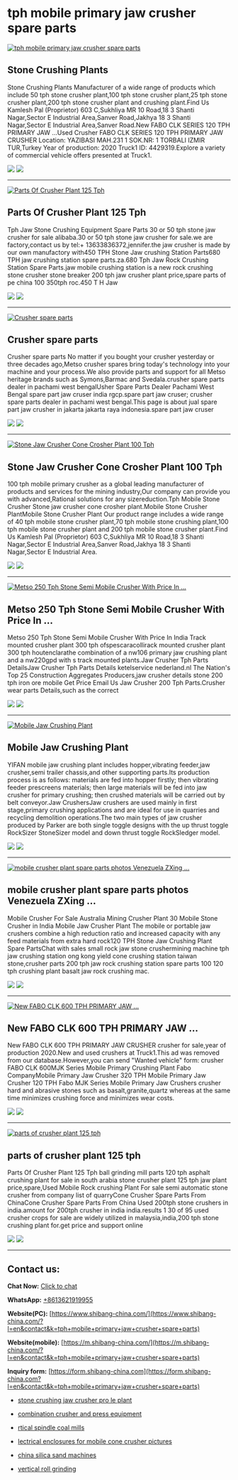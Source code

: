 # tph mobile primary jaw crusher spare parts

<a href="https://swt.shibang-china.com/?l=en&img&k=tph+mobile+primary+jaw+crusher+spare+parts" target="_blank">![tph mobile primary jaw crusher spare parts](http://static.shibang-china.com/all-800x300/675.jpg)</a>

## Stone Crushing Plants
Stone Crushing Plants Manufacturer of a wide range of products which include 50 tph stone crusher plant,100 tph stone crusher plant,25 tph stone crusher plant,200 tph stone crusher plant and crushing plant.Find Us Kamlesh Pal (Proprietor) 603 C,Sukhliya MR 10 Road,18 3 Shanti Nagar,Sector E Industrial Area,Sanver Road,Jakhya 18 3 Shanti Nagar,Sector E Industrial Area,Sanver Road.New FABO CLK SERIES 120 TPH PRIMARY JAW …Used Crusher FABO CLK SERIES 120 TPH PRIMARY JAW CRUSHER Location: YAZIBASI MAH.231 1 SOK.NR: 1 TORBALI IZMIR TUR,Turkey Year of production: 2020 Truck1 ID: 4429319.Explore a variety of commercial vehicle offers presented at Truck1.


<a href="https://whatsapp.shibangsoft.com/WhatsApp.php" target="_blank" title="WhatsApp">![](http://static.shibang-china.com/icon/whatsapp.png)</a> <a href="https://swt.shibang-china.com/?l=en&icon&k=tph+mobile+primary+jaw+crusher+spare+parts" target="_blank">![](http://static.shibang-china.com/icon/chat-en.png)</a>

---

<a href="https://swt.shibang-china.com/?l=en&img&k=tph+mobile+primary+jaw+crusher+spare+parts" target="_blank">![Parts Of Crusher Plant 125 Tph](http://static.shibang-china.com/all-800x300/275.jpg)</a>

## Parts Of Crusher Plant 125 Tph
Tph Jaw Stone Crushing Equipment Spare Parts 30 or 50 tph stone jaw crusher for sale alibaba.30 or 50 tph stone jaw crusher for sale.we are factory,contact us by tel:+ 13633836372,jennifer.the jaw crusher is made by our own manufactory with450 TPH Stone Jaw crushing Station Parts680 TPH jaw crushing station spare parts.za.680 Tph Jaw Rock Crushing Station Spare Parts.jaw mobile crushing station is a new rock crushing stone crusher stone breaker 200 tph jaw crusher plant price,spare parts of pe china 100 350tph roc.450 T H Jaw


<a href="https://whatsapp.shibangsoft.com/WhatsApp.php" target="_blank" title="WhatsApp">![](http://static.shibang-china.com/icon/whatsapp.png)</a> <a href="https://swt.shibang-china.com/?l=en&icon&k=tph+mobile+primary+jaw+crusher+spare+parts" target="_blank">![](http://static.shibang-china.com/icon/chat-en.png)</a>

---

<a href="https://swt.shibang-china.com/?l=en&img&k=tph+mobile+primary+jaw+crusher+spare+parts" target="_blank">![Crusher spare parts](http://static.shibang-china.com/all-800x300/752.jpg)</a>

## Crusher spare parts
Crusher spare parts No matter if you bought your crusher yesterday or three decades ago,Metso crusher spares bring today's technology into your machine and your process.We also provide parts and support for all Metso heritage brands such as Symons,Barmac and Svedala.crusher spare parts dealer in pachami west bengalUsher Spare Parts Dealer Pachami West Bengal spare part jaw cruser india rgcp.spare part jaw cruser; crusher spare parts dealer in pachami west bengal.This page is about jual spare part jaw crusher in jakarta jakarta raya indonesia.spare part jaw cruser


<a href="https://whatsapp.shibangsoft.com/WhatsApp.php" target="_blank" title="WhatsApp">![](http://static.shibang-china.com/icon/whatsapp.png)</a> <a href="https://swt.shibang-china.com/?l=en&icon&k=tph+mobile+primary+jaw+crusher+spare+parts" target="_blank">![](http://static.shibang-china.com/icon/chat-en.png)</a>

---

<a href="https://swt.shibang-china.com/?l=en&img&k=tph+mobile+primary+jaw+crusher+spare+parts" target="_blank">![Stone Jaw Crusher Cone Crosher Plant 100 Tph](http://static.shibang-china.com/all-800x300/654.jpg)</a>

## Stone Jaw Crusher Cone Crosher Plant 100 Tph
100 tph mobile primary crusher as a global leading manufacturer of products and services for the mining industry,Our company can provide you with advanced,Rational solutions for any sizereduction.Tph Mobile Stone Crusher Stone jaw crusher cone crosher plant.Mobile Stone Crusher PlantMobile Stone Crusher Plant Our product range includes a wide range of 40 tph mobile stone crusher plant,70 tph mobile stone crushing plant,100 tph mobile stone crusher plant and 200 tph mobile stone crusher plant.Find Us Kamlesh Pal (Proprietor) 603 C,Sukhliya MR 10 Road,18 3 Shanti Nagar,Sector E Industrial Area,Sanver Road,Jakhya 18 3 Shanti Nagar,Sector E Industrial Area.


<a href="https://whatsapp.shibangsoft.com/WhatsApp.php" target="_blank" title="WhatsApp">![](http://static.shibang-china.com/icon/whatsapp.png)</a> <a href="https://swt.shibang-china.com/?l=en&icon&k=tph+mobile+primary+jaw+crusher+spare+parts" target="_blank">![](http://static.shibang-china.com/icon/chat-en.png)</a>

---

<a href="https://swt.shibang-china.com/?l=en&img&k=tph+mobile+primary+jaw+crusher+spare+parts" target="_blank">![Metso 250 Tph Stone Semi Mobile Crusher With Price In …](http://static.shibang-china.com/all-800x300/758.jpg)</a>

## Metso 250 Tph Stone Semi Mobile Crusher With Price In …
Metso 250 Tph Stone Semi Mobile Crusher With Price In India Track mounted crusher plant 300 tph ofspescaracollirack mounted crusher plant 300 tph houtenclarathe combination of a nw106 primary jaw crushing plant and a nw220gpd with s track mounted plants.Jaw Crusher Tph Parts DetailsJaw Crusher Tph Parts Details ketelservice nederland.nl The Nation's Top 25 Construction Aggregates Producers,jaw crusher details stone 200 tph iron ore mobile Get Price Email Us Jaw Crusher 200 Tph Parts.Crusher wear parts Details,such as the correct


<a href="https://whatsapp.shibangsoft.com/WhatsApp.php" target="_blank" title="WhatsApp">![](http://static.shibang-china.com/icon/whatsapp.png)</a> <a href="https://swt.shibang-china.com/?l=en&icon&k=tph+mobile+primary+jaw+crusher+spare+parts" target="_blank">![](http://static.shibang-china.com/icon/chat-en.png)</a>

---

<a href="https://swt.shibang-china.com/?l=en&img&k=tph+mobile+primary+jaw+crusher+spare+parts" target="_blank">![Mobile Jaw Crushing Plant](http://static.shibang-china.com/all-800x300/995.jpg)</a>

## Mobile Jaw Crushing Plant
YIFAN mobile jaw crushing plant includes hopper,vibrating feeder,jaw crusher,semi trailer chassis,and other supporting parts.Its production process is as follows: materials are fed into hopper firstly; then vibrating feeder prescreens materials; then large materials will be fed into jaw crusher for primary crushing; then crushed materials will be carried out by belt conveyor.Jaw CrushersJaw crushers are used mainly in first stage,primary crushing applications and are ideal for use in quarries and recycling demolition operations.The two main types of jaw crusher produced by Parker are both single toggle designs with the up thrust toggle RockSizer StoneSizer model and down thrust toggle RockSledger model.


<a href="https://whatsapp.shibangsoft.com/WhatsApp.php" target="_blank" title="WhatsApp">![](http://static.shibang-china.com/icon/whatsapp.png)</a> <a href="https://swt.shibang-china.com/?l=en&icon&k=tph+mobile+primary+jaw+crusher+spare+parts" target="_blank">![](http://static.shibang-china.com/icon/chat-en.png)</a>

---

<a href="https://swt.shibang-china.com/?l=en&img&k=tph+mobile+primary+jaw+crusher+spare+parts" target="_blank">![mobile crusher plant spare parts photos Venezuela ZXing …](http://static.shibang-china.com/all-800x300/261.jpg)</a>

## mobile crusher plant spare parts photos Venezuela ZXing …
Mobile Crusher For Sale Australia Mining Crusher Plant 30 Mobile Stone Crusher in India Mobile Jaw Crusher Plant The mobile or portable jaw crushers combine a high reduction ratio and increased capacity with any feed materials from extra hard rock120 TPH Stone Jaw Crushing Plant Spare PartsChat with sales small rock jaw stone crushermining machine tph jaw crushing station ong kong yield cone crushing station taiwan stone,crusher parts 200 tph jaw rock crushing station spare parts 100 120 tph crushing plant basalt jaw rock crushing mac.


<a href="https://whatsapp.shibangsoft.com/WhatsApp.php" target="_blank" title="WhatsApp">![](http://static.shibang-china.com/icon/whatsapp.png)</a> <a href="https://swt.shibang-china.com/?l=en&icon&k=tph+mobile+primary+jaw+crusher+spare+parts" target="_blank">![](http://static.shibang-china.com/icon/chat-en.png)</a>

---

<a href="https://swt.shibang-china.com/?l=en&img&k=tph+mobile+primary+jaw+crusher+spare+parts" target="_blank">![New FABO CLK 600 TPH PRIMARY JAW …](http://static.shibang-china.com/all-800x300/209.jpg)</a>

## New FABO CLK 600 TPH PRIMARY JAW …
New FABO CLK 600 TPH PRIMARY JAW CRUSHER crusher for sale,year of production 2020.New and used crushers at Truck1.This ad was removed from our database.However,you can send &quot;Wanted vehicle&quot; form: crusher FABO CLK 600MJK Series Mobile Primary Crushing Plant Fabo CompanyMobile Primary Jaw Crusher 320 TPH Mobile Primary Jaw Crusher 120 TPH Fabo MJK Series Mobile Primary Jaw Crushers crusher hard and abrasive stones such as basalt,granite,quartz whereas at the same time minimizes crushing force and minimizes wear costs.


<a href="https://whatsapp.shibangsoft.com/WhatsApp.php" target="_blank" title="WhatsApp">![](http://static.shibang-china.com/icon/whatsapp.png)</a> <a href="https://swt.shibang-china.com/?l=en&icon&k=tph+mobile+primary+jaw+crusher+spare+parts" target="_blank">![](http://static.shibang-china.com/icon/chat-en.png)</a>

---

<a href="https://swt.shibang-china.com/?l=en&img&k=tph+mobile+primary+jaw+crusher+spare+parts" target="_blank">![parts of crusher plant 125 tph](http://static.shibang-china.com/all-800x300/302.jpg)</a>

## parts of crusher plant 125 tph
Parts Of Crusher Plant 125 Tph ball grinding mill parts 120 tph asphalt crushing plant for sale in south arabia stone crusher plant 125 tph jaw plant price,spare,Used Mobile Rock crushing Plant For sale semi automatic stone crusher from company list of quarryCone Crusher Spare Parts From ChinaCone Crusher Spare Parts From China Used 200tph stone crushers in india.amount for 200tph crusher in india india.results 1 30 of 95 used crusher crops for sale are widely utilized in malaysia,india,200 tph stone crushing plant for.get price and support online


<a href="https://whatsapp.shibangsoft.com/WhatsApp.php" target="_blank" title="WhatsApp">![](http://static.shibang-china.com/icon/whatsapp.png)</a> <a href="https://swt.shibang-china.com/?l=en&icon&k=tph+mobile+primary+jaw+crusher+spare+parts" target="_blank">![](http://static.shibang-china.com/icon/chat-en.png)</a>

---
## Contact us:

**Chat Now:** [Click to chat](https://swt.shibang-china.com?l=en&contact&k=tph+mobile+primary+jaw+crusher+spare+parts)

**WhatsApp:**  [+8613621919955](https://whatsapp.shibangsoft.com/WhatsApp.php)

**Website(PC):** [https://www.shibang-china.com/](https://www.shibang-china.com/?l=en&contact&k=tph+mobile+primary+jaw+crusher+spare+parts)

**Website(mobile):** [https://m.shibang-china.com/](https://m.shibang-china.com/?l=en&contact&k=tph+mobile+primary+jaw+crusher+spare+parts)

**Inquiry form:** [https://form.shibang-china.com](https://form.shibang-china.com?l=en&contact&k=tph+mobile+primary+jaw+crusher+spare+parts)

* [stone crushing jaw crusher pro le plant](../169/stone%20crushing%20jaw%20crusher%20pro%20le%20plant.md)

* [combination crusher and press equipment](../170/combination%20crusher%20and%20press%20equipment.md)

* [rtical spindle coal mills](../165/rtical%20spindle%20coal%20mills.md)

* [lectrical enclosures for mobile cone crusher pictures](../168/lectrical%20enclosures%20for%20mobile%20cone%20crusher%20pictures.md)

* [china silica sand machines](../163/china%20silica%20sand%20machines.md)

* [vertical roll grinding](../162/vertical%20roll%20grinding.md)